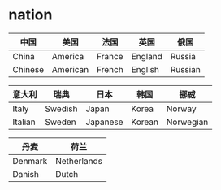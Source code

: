 # nation

| 中国    | 美国     | 法国   | 英国    | 俄国    |
| ------- | -------- | ------ | ------- | ------- |
| China   | America  | France | England | Russia  |
| Chinese | American | French | English | Russian |

| 意大利  | 瑞典    | 日本     | 韩国   | 挪威      |
| ------- | ------- | -------- | ------ | --------- |
| Italy   | Swedish | Japan    | Korea  | Norway    |
| Italian | Sweden  | Japanese | Korean | Norwegian |

| 丹麦    | 荷兰        |
| ------- | ----------- |
| Denmark | Netherlands |
| Danish  | Dutch       |
